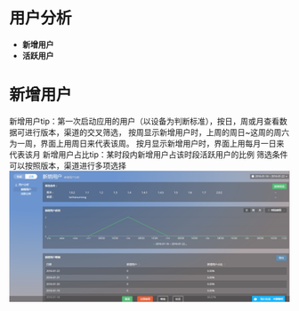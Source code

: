 # 用户分析
* **新增用户**
* **活跃用户**

# 新增用户

新增用户tip：第一次启动应用的用户（以设备为判断标准），按日，周或月查看数据可进行版本，渠道的交叉筛选，
按周显示新增用户时，上周的周日~这周的周六为一周，界面上用周日来代表该周。
按月显示新增用户时，界面上用每月一日来代表该月
新增用户占比tip：某时段内新增用户占该时段活跃用户的比例
筛选条件
可以按照版本，渠道进行多项选择
![](1111.png)

